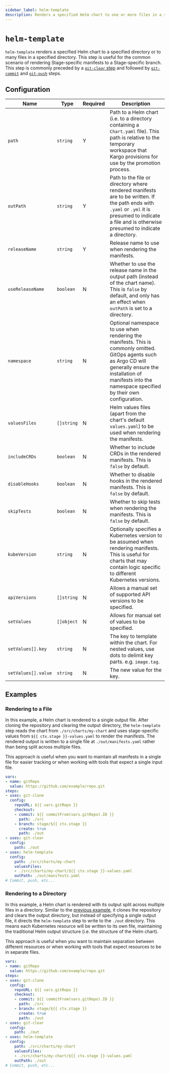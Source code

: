 ```yaml
---
sidebar_label: helm-template
description: Renders a specified Helm chart to one or more files in a specified directory.
---
```


# `helm-template`

`helm-template` renders a specified Helm chart to a specified directory or to
many files in a specified directory. This step is useful for the common scenario
of rendering Stage-specific manifests to a Stage-specific branch. This step is
commonly preceded by a [`git-clear` step](git-clear.md) and followed by
[`git-commit`](git-commit.md) and [`git-push`](git-push.md) steps.

## Configuration

| Name | Type | Required | Description |
|------|------|----------|-------------|
| `path` | `string` | Y | Path to a Helm chart (i.e. to a directory containing a `Chart.yaml` file). This path is relative to the temporary workspace that Kargo provisions for use by the promotion process. |
| `outPath` | `string` | Y | Path to the file or directory where rendered manifests are to be written. If the path ends with `.yaml` or `.yml` it is presumed to indicate a file and is otherwise presumed to indicate a directory. |
| `releaseName` | `string` | Y | Release name to use when rendering the manifests. |
| `useReleaseName` | `boolean` | N | Whether to use the release name in the output path (instead of the chart name). This is `false` by default, and only has an effect when `outPath` is set to a directory. |
| `namespace` | `string` | N | Optional namespace to use when rendering the manifests. This is commonly omitted. GitOps agents such as Argo CD will generally ensure the installation of manifests into the namespace specified by their own configuration. |
| `valuesFiles` | `[]string` | N | Helm values files (apart from the chart's default `values.yaml`) to be used when rendering the manifests.  |
| `includeCRDs` | `boolean` | N | Whether to include CRDs in the rendered manifests. This is `false` by default. |
| `disableHooks` | `boolean` | N | Whether to disable hooks in the rendered manifests. This is `false` by default. |
| `skipTests` | `boolean` | N | Whether to skip tests when rendering the manifests. This is `false` by default. |
| `kubeVersion` | `string` | N | Optionally specifies a Kubernetes version to be assumed when rendering manifests. This is useful for charts that may contain logic specific to different Kubernetes versions. |
| `apiVersions` | `[]string` | N | Allows a manual set of supported API versions to be specified. |
| `setValues` | `[]object` | N | Allows for manual set of values to be specified. |
| `setValues[].key` | `string` | N | The key to template within the chart. For nested values, use dots to delimit key parts. e.g. `image.tag`. |
| `setValues[].value` | `string` | N | The new value for the key. |

## Examples

### Rendering to a File

In this example, a Helm chart is rendered to a single output file. After
cloning the repository and clearing the output directory, the `helm-template`
step reads the chart from `./src/charts/my-chart` and uses stage-specific
values from `${{ ctx.stage }}-values.yaml` to render the manifests. The
rendered output is written to a single file at `./out/manifests.yaml`
rather than being split across multiple files.

This approach is useful when you want to maintain all manifests in a single
file for easier tracking or when working with tools that expect a single
input file.

```yaml
vars:
- name: gitRepo
  value: https://github.com/example/repo.git
steps:
- uses: git-clone
  config:
    repoURL: ${{ vars.gitRepo }}
    checkout:
    - commit: ${{ commitFrom(vars.gitRepo).ID }}
      path: ./src
    - branch: stage/${{ ctx.stage }}
      create: true
      path: ./out
- uses: git-clear
  config:
    path: ./out
- uses: helm-template
  config:
    path: ./src/charts/my-chart
    valuesFiles:
    - ./src/charts/my-chart/${{ ctx.stage }}-values.yaml
    outPath: ./out/manifests.yaml
# Commit, push, etc...
```

### Rendering to a Directory

In this example, a Helm chart is rendered with its output split across multiple
files in a directory. Similar to the [previous example](#rendering-to-a-file),
it clones the repository and clears the output directory, but instead of
specifying a single output file, it directs the `helm-template` step to write
to the `./out` directory. This means each Kubernetes resource will be written
to its own file, maintaining the traditional Helm output structure (i.e. the
structure of the Helm chart).

This approach is useful when you want to maintain separation between different
resources or when working with tools that expect resources to be in separate
files.

```yaml
vars:
- name: gitRepo
  value: https://github.com/example/repo.git
steps:
- uses: git-clone
  config:
    repoURL: ${{ vars.gitRepo }}
    checkout:
    - commit: ${{ commitFrom(vars.gitRepo).ID }}
      path: ./src
    - branch: stage/${{ ctx.stage }}
      create: true
      path: ./out
- uses: git-clear
  config:
    path: ./out
- uses: helm-template
  config:
    path: ./src/charts/my-chart
    valuesFiles:
    - ./src/charts/my-chart/${{ ctx.stage }}-values.yaml
    outPath: ./out
# Commit, push, etc...
```
